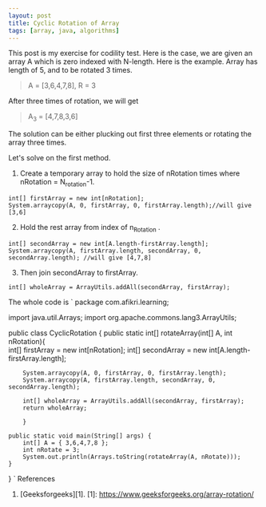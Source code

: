```yaml
---
layout: post
title: Cyclic Rotation of Array 
tags: [array, java, algorithms]
---
```


This post is my exercise for codility test. Here is the case, we are given an array A which is zero indexed with N-length. Here is the example. Array has length of 5, and to be rotated 3 times. 
> A = [3,6,4,7,8], R = 3

After three times of rotation, we will get

>A<sub>3</sub> = [4,7,8,3,6]

The solution can be either plucking out first three elements or rotating the array three times.

Let's solve on the first method.
1. Create a temporary array to hold the size of nRotation times where nRotation = N<sub>rotation</sub>-1.
```
int[] firstArray = new int[nRotation];
System.arraycopy(A, 0, firstArray, 0, firstArray.length);//will give [3,6]
```
2. Hold the rest array from index of n<sub>Rotation</sub> .
```
int[] secondArray = new int[A.length-firstArray.length];
System.arraycopy(A, firstArray.length, secondArray, 0, secondArray.length);	//will give [4,7,8]
```
3. Then join secondArray to firstArray.
```
int[] wholeArray = ArrayUtils.addAll(secondArray, firstArray);
```
The whole code is
`
package com.afikri.learning;

import java.util.Arrays;
import org.apache.commons.lang3.ArrayUtils;

public class CyclicRotation {
	public static int[] rotateArray(int[] A, int nRotation){    
        	int[] firstArray = new int[nRotation];
		int[] secondArray = new int[A.length-firstArray.length];

		System.arraycopy(A, 0, firstArray, 0, firstArray.length);
		System.arraycopy(A, firstArray.length, secondArray, 0, secondArray.length);	

		int[] wholeArray = ArrayUtils.addAll(secondArray, firstArray);
		return wholeArray;	
		
    	}

	public static void main(String[] args) {
		int[] A = { 3,6,4,7,8 };			
		int nRotate = 3;
		System.out.println(Arrays.toString(rotateArray(A, nRotate)));
	}
}
`
References<br>
1. [Geeksforgeeks][1].
[1]: https://www.geeksforgeeks.org/array-rotation/
